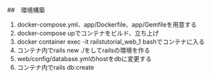 ##　環境構築
1. docker-compose.yml、app/Dockerfile、app/Gemfileを用意する
1. docker-compose upでコンテナをビルド、立ち上げ
1. docker container exec -it railstutorial_web_1 bashでコンテナに入る
1. コンテナ内でrails new ./をしてrailsの環境を作る
1. web/config/database.ymlのhostをdbに変更する
1. コンテナ内でrails db:create

